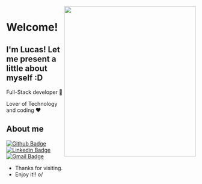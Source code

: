 <img align="right" width="350" height="400" src="https://media.giphy.com/media/IThjAlJnD9WNO/giphy.gif">


# Welcome!
## I'm Lucas! Let me present a little about myself :D

Full-Stack developer :robot:

Lover of Technology and coding :heart:



## About me 

[![Github Badge](https://img.shields.io/badge/-Github-000?style=flat-square&logo=Github&logoColor=white&link=https://github.com/Lucas-barreto1)](https://github.com/Lucas-barreto1)
[![Linkedin Badge](https://img.shields.io/badge/-LinkedIn-blue?style=flat-square&logo=Linkedin&logoColor=white&link=https://www.linkedin.com/in/lucasbarreto1/)](https://www.linkedin.com/in/lucasbarreto1/)
[![Gmail Badge](https://img.shields.io/badge/-Gmail-c14438?style=flat-square&logo=Gmail&logoColor=white&link=mailto:lucasviniciusbarreto25@gmail.com)](mailto:lucasviniciusbarreto25@gmail.com)


- Thanks for visiting. 
- Enjoy it!! o/

